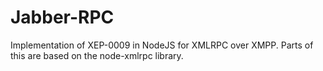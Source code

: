 # Jabber-RPC

Implementation of XEP-0009 in NodeJS for XMLRPC over XMPP. Parts of this 
are based on the node-xmlrpc library.


